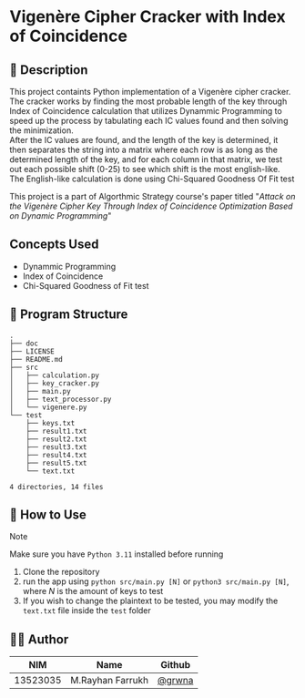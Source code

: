 # Vigenère Cipher Cracker with Index of Coincidence

## 📖 Description
This project containts Python implementation of a Vigenère cipher cracker. The cracker works by finding the most probable length of the key through Index of Coincidence calculation that utilizes Dynammic Programming to speed up the process by tabulating each IC values found and then solving the minimization. <br>
After the IC values are found, and the length of the key is determined, it then separates the string into a matrix where each row is as long as the determined length of the key, and for each column in that matrix, we test out each possible shift (0-25) to see which shift is the most english-like. The English-like calculation is done using Chi-Squared Goodness Of Fit test

This project is a part of Algorthmic Strategy course's paper titled "*Attack on the Vigenère Cipher Key Through Index of Coincidence Optimization Based on Dynamic Programming*" 

## Concepts Used
- Dynammic Programming
- Index of Coincidence
- Chi-Squared Goodness of Fit test


## 📂 Program Structure
```
.
├── doc
├── LICENSE
├── README.md
├── src
│   ├── calculation.py
│   ├── key_cracker.py
│   ├── main.py
│   ├── text_processor.py
│   └── vigenere.py
└── test
    ├── keys.txt
    ├── result1.txt
    ├── result2.txt
    ├── result3.txt
    ├── result4.txt
    ├── result5.txt
    └── text.txt

4 directories, 14 files
```

## 🚀 How to Use
> [!note]
> Make sure you have `Python 3.11` installed before running

1. Clone the repository
2. run the app using  `python src/main.py [N]` or `python3 src/main.py [N]`, where *N* is the amount of keys to test
3. If you wish to change the plaintext to be tested, you may modify the `text.txt` file inside the `test` folder

## 🧑‍💻 Author
 | NIM | Name | Github |
 | --- | ---- | ------ |
 | 13523035 | M.Rayhan Farrukh | [@grwna](https://github.com/grwna) |

